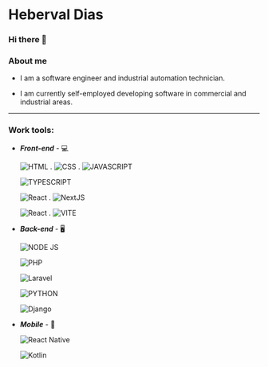 # Heberval Dias

### Hi there 👋

### About me
- I am a software engineer and industrial automation technician.

- I am currently self-employed developing software in commercial and industrial areas.
***

### Work tools:

- **_Front-end_** - 💻
  
    ![HTML](https://img.shields.io/badge/HTML5-E34F26?style=for-the-badge&logo=html5&logoColor=white) . ![CSS](https://img.shields.io/badge/CSS3-1572B6?style=for-the-badge&logo=css3&logoColor=white) . ![JAVASCRIPT](https://img.shields.io/badge/JavaScript-323330?style=for-the-badge&logo=javascript&logoColor=F7DF1E)

    ![TYPESCRIPT](https://img.shields.io/badge/TypeScript-007ACC?style=for-the-badge&logo=typescript&logoColor=white)

    ![React](https://img.shields.io/badge/React-20232A?style=for-the-badge&logo=react&logoColor=61DAFB) . ![NextJS](https://img.shields.io/badge/next%20js-000000?style=for-the-badge&logo=nextdotjs&logoColor=white)

    ![React](https://img.shields.io/badge/React-20232A?style=for-the-badge&logo=react&logoColor=61DAFB) . ![VITE](https://img.shields.io/badge/Vite-B73BFE?style=for-the-badge&logo=vite&logoColor=FFD62E)
    

- **_Back-end_** - 🖥️
    
    ![NODE JS](https://img.shields.io/badge/Node%20js-339933?style=for-the-badge&logo=nodedotjs&logoColor=white)

    ![PHP](https://img.shields.io/badge/PHP-777BB4?style=for-the-badge&logo=php&logoColor=white)

    ![Laravel](https://img.shields.io/badge/Laravel-FF2D20?style=for-the-badge&logo=laravel&logoColor=white)

    ![PYTHON](https://img.shields.io/badge/Python-FFD43B?style=for-the-badge&logo=python&logoColor=blue)

    ![Django](https://img.shields.io/badge/Django-092E20?style=for-the-badge&logo=django&logoColor=green)
    

- **_Mobile_** - 📱
    
    ![React Native](https://img.shields.io/badge/React_Native-20232A?style=for-the-badge&logo=react&logoColor=61DAFB)

    ![Kotlin](https://img.shields.io/badge/Kotlin-B125EA?style=for-the-badge&logo=kotlin&logoColor=white)
    
<!--
**hebervaldias/hebervaldias** is a ✨ _special_ ✨ repository because its `README.md` (this file) appears on your GitHub profile.

Here are some ideas to get you started:

- 🔭 I’m currently working on ...
- 🌱 I’m currently learning ...
- 👯 I’m looking to collaborate on ...
- 🤔 I’m looking for help with ...
- 💬 Ask me about ...
- 📫 How to reach me: ...
- 😄 Pronouns: ...
- ⚡ Fun fact: ...
-->
